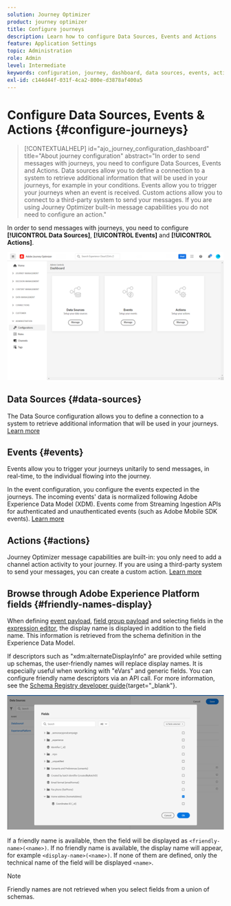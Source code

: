 ```yaml
---
solution: Journey Optimizer
product: journey optimizer
title: Configure journeys
description: Learn how to configure Data Sources, Events and Actions
feature: Application Settings
topic: Administration
role: Admin
level: Intermediate
keywords: configuration, journey, dashboard, data sources, events, actions
exl-id: c144d44f-031f-4ca2-800e-d3878af400a5
---
```

# Configure Data Sources, Events & Actions {#configure-journeys}

>[!CONTEXTUALHELP]
>id="ajo_journey_configuration_dashboard"
>title="About journey configuration"
>abstract="In order to send messages with journeys, you need to configure Data Sources, Events and Actions. Data sources allow you to define a connection to a system to retrieve additional information that will be used in your journeys, for example in your conditions. Events allow you to trigger your journeys when an event is received. Custom actions allow you to connect to a third-party system to send your messages. If you are using Journey Optimizer built-in message capabilities you do not need to configure an action."

In order to send messages with journeys, you need to configure **[!UICONTROL Data Sources]**, **[!UICONTROL Events]** and **[!UICONTROL Actions]**.

![](assets/admin-menu.png)

## Data Sources {#data-sources}

The Data Source configuration allows you to define a connection to a system to retrieve additional information that will be used in your journeys. [Learn more](../../using/datasource/about-data-sources.md)

## Events {#events}

Events allow you to trigger your journeys unitarily to send messages, in real-time, to the individual flowing into the journey.

In the event configuration, you configure the events expected in the journeys. The incoming events' data is normalized following Adobe Experience Data Model (XDM). Events come from Streaming Ingestion APIs for authenticated and unauthenticated events (such as Adobe Mobile SDK events). [Learn more](../../using/event/about-events.md)
 
## Actions {#actions}

Journey Optimizer message capabilities are built-in: you only need to add a channel action activity to your journey. If you are using a third-party system to send your messages, you can create a custom action. [Learn more](../../using/action/action.md)

## Browse through Adobe Experience Platform fields {#friendly-names-display}

When defining [event payload](../event/about-creating.md#define-the-payload-fields), [field group payload](../datasource/configure-data-sources.md#define-field-groups) and selecting fields in the [expression editor](../building-journeys/expression/expressionadvanced.md), the display name is displayed in addition to the field name. This information is retrieved from the schema definition in the Experience Data Model.

If descriptors such as "xdm:alternateDisplayInfo" are provided while setting up schemas, the user-friendly names will replace display names. It is especially useful when working with "eVars" and generic fields. You can configure friendly name descriptors via an API call. For more information, see the [Schema Registry developer guide](https://experienceleague.adobe.com/docs/experience-platform/xdm/api/getting-started.html){target="_blank"}.

![](assets/xdm-from-descriptors.png) 

If a friendly name is available, then the field will be displayed as `<friendly-name>(<name>)`. If no friendly name is available, the display name will appear, for example `<display-name>(<name>)`. If none of them are defined, only the technical name of the field will be displayed `<name>`.

>[!NOTE]
>
>Friendly names are not retrieved when you select fields from a union of schemas.
